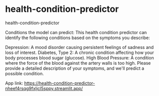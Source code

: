# health-condition-predictor
health-condition-predictor

Conditions the model can predict:
This health condition predictor can identify the following conditions based on the symptoms you describe:

Depression: A mood disorder causing persistent feelings of sadness and loss of interest.
Diabetes, Type 2: A chronic condition affecting how your body processes blood sugar (glucose).
High Blood Pressure: A condition where the force of the blood against the artery walls is too high.
Please provide a detailed description of your symptoms, and we'll predict a possible condition.

App link: https://health-condition-predictor-nheef4rsqg9fxljcl5sppy.streamlit.app/
